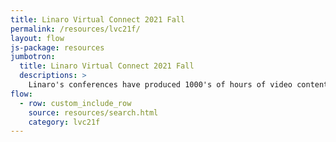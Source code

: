 ```yaml
---
title: Linaro Virtual Connect 2021 Fall
permalink: /resources/lvc21f/
layout: flow
js-package: resources
jumbotron:
  title: Linaro Virtual Connect 2021 Fall
  descriptions: >
    Linaro's conferences have produced 1000's of hours of video content. You can find it all here!
flow:
  - row: custom_include_row
    source: resources/search.html
    category: lvc21f
---
```

